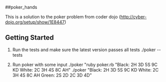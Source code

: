 ##poker_hands

This is a solution to the poker problem from coder dojo 
(http://cyber-dojo.org/setup/show/1E8447)

## Getting Started
1. Run the tests and make sure the latest version passes all tests
        ./poker --tests

2. Run poker with some input
        ./poker "ruby poker.rb "Black: 2H 3D 5S 9C KD White: 2C 3H 4S 8C AH"
        ./poker "Black: 2H 3D 5S 9C KD White: 2C 3H 4S 8C AH Green: 2S 2D 2C 3D 4D"
